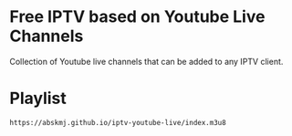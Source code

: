 # Free IPTV based on Youtube Live Channels
Collection of Youtube live channels that can be added to any IPTV client.

# Playlist
```
https://abskmj.github.io/iptv-youtube-live/index.m3u8
```